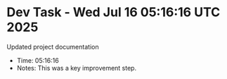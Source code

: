 # Dev Task - Wed Jul 16 05:16:16 UTC 2025
Updated project documentation
- Time: 05:16:16
- Notes: This was a key improvement step.
